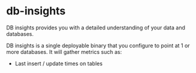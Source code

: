 # db-insights
DB insights provides you with a detailed understanding of your data and databases. 

DB insights is a single deployable binary that you configure to point at 1 or more databases. It will gather metrics such as:

- Last insert / update times on tables
